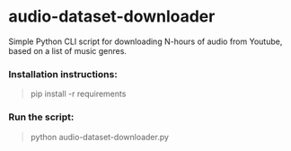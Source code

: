 # audio-dataset-downloader
Simple Python CLI script for downloading N-hours of audio from Youtube, based on a list of music genres.

### Installation instructions:

> pip install -r requirements

### Run the script:

> python audio-dataset-downloader.py
